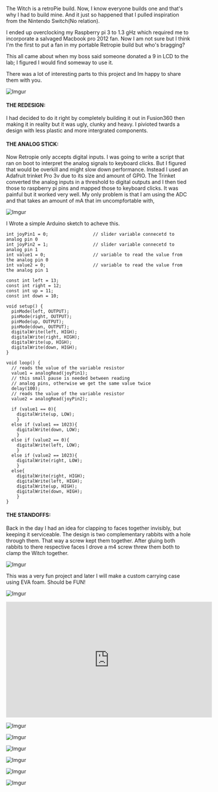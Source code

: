 The Witch is a retroPie build. Now, I know everyone builds one and that's why I had to build mine. And it just so happened that I pulled inspiration from the Nintendo Switch(No relation).

I ended up overclocking my Raspberry pi 3 to 1.3 gHz which required me to incorporate a salvaged Macbook pro 2012 fan. Now I am not sure but I think I'm the first to put a fan in my portable Retropie build but who's bragging?

This all came about when my boss said someone donated a 9 in LCD to the lab; I figured I would find someway to use it.

There was a lot of interesting parts to this project and Im happy to share them with you.

![Imgur](https://i.imgur.com/VYCftAM.jpg)

#### THE REDESIGN:
I had decided to do it right by completely building it out in Fusion360 then making it in reality but it was ugly, clunky and heavy. I pivioted twards a design with less plastic and more intergrated components.

#### THE ANALOG STICK:
Now Retropie only accepts digital inputs. I was going to write a script that ran on boot to interpret the analog signals to keyboard clicks. But I figured that would be overkill and might slow down performance. Instead I used an Adafruit trinket Pro 3v due to its size and amount of GPIO. The Trinket converted the analog inputs in a threshold to digital outputs and I then tied those to raspberry pi pins and mapped those to keyboard clicks. It was painful but it worked very well. My only problem is that I am using the ADC and that takes an amount of mA that im uncompfortable with,

![Imgur](https://i.imgur.com/3TVwDAI.jpg)

I Wrote a simple Arduino sketch to acheve this.

```
int joyPin1 = 0;                 // slider variable connecetd to analog pin 0
int joyPin2 = 1;                 // slider variable connecetd to analog pin 1
int value1 = 0;                  // variable to read the value from the analog pin 0
int value2 = 0;                  // variable to read the value from the analog pin 1

const int left = 13;
const int right = 12;
const int up = 11;
const int down = 10;

void setup() {
  pinMode(left, OUTPUT);
  pinMode(right, OUTPUT);
  pinMode(up, OUTPUT);
  pinMode(down, OUTPUT);
  digitalWrite(left, HIGH);
  digitalWrite(right, HIGH);
  digitalWrite(up, HIGH);
  digitalWrite(down, HIGH);
}

void loop() {
  // reads the value of the variable resistor 
  value1 = analogRead(joyPin1);   
  // this small pause is needed between reading
  // analog pins, otherwise we get the same value twice
  delay(100);             
  // reads the value of the variable resistor 
  value2 = analogRead(joyPin2);

  if (value1 == 0){
    digitalWrite(up, LOW);
    }
  else if (value1 == 1023){
    digitalWrite(down, LOW);
    }
  else if (value2 == 0){
    digitalWrite(left, LOW);
    }
  else if (value2 == 1023){
    digitalWrite(right, LOW);
    }
  else{
    digitalWrite(right, HIGH);
    digitalWrite(left, HIGH);
    digitalWrite(up, HIGH);
    digitalWrite(down, HIGH);
    }
}
```
#### THE STANDOFFS:

Back in the day I had an idea for clapping to faces together invisibly, but keeping it serviceable. The design is two complementary rabbits with a hole through them. That way a screw kept them together. After gluing both rabbits to there respective faces I drove a m4 screw threw them both to clamp the Witch together.

![Imgur](https://i.imgur.com/GPMa4pq.jpg)

This was a very fun project and later I will make a custom carrying case using EVA foam. Should be FUN!

![Imgur](https://i.imgur.com/TufhlEx.jpg)

<iframe width="560" height="315" src="https://www.youtube.com/embed/2kJZ6NeeW8o" frameborder="0" allow="accelerometer; autoplay; encrypted-media; gyroscope; picture-in-picture" allowfullscreen></iframe>

![Imgur](https://i.imgur.com/J1n6QNr.jpg)

![Imgur](https://i.imgur.com/FS1CPvv.jpg)

![Imgur](https://i.imgur.com/irpg7yz.jpg)

![Imgur](https://i.imgur.com/ykHPVp3.jpg)

![Imgur](https://i.imgur.com/s5EoRCb.jpg)

![Imgur](https://i.imgur.com/4zGJwNL.jpg)
